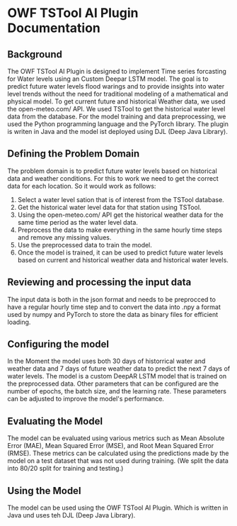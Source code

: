 # OWF TSTool AI Plugin Documentation

## Background
The OWF TSTool AI Plugin is designed to implement Time series forcasting for Water levels using an Custom Deepar LSTM model. 
The goal is to predict future water levels flood warings and to provide insights into water level trends without the need for traditional modeling of a mathematical and physical model.
To get current future and historical Weather data, we used the open-meteo.com/ API.
We used TSTool to get the historical water level data from the database.
For the model training and data preprocessing, we used the Python programming language and the PyTorch library.
The plugin is writen in Java and the model ist deployed using DJL (Deep Java Library).
## Defining the Problem Domain
The problem domain is to predict future water levels based on historical data and weather conditions. For this to work we need to get the correct data for each location. So it would work as follows:
1. Select a water level sation that is of interest from the TSTool database.
2. Get the historical water level data for that station using TSTool.
3. Using the open-meteo.com/ API get the historical weather data for the same time period as the water level data.
4. Preprocess the data to make everything in the same hourly time steps and remove any missing values.
5. Use the preprocessed data to train the model.
6. Once the model is trained, it can be used to predict future water levels based on current and historical weather data and historical water levels.
## Reviewing and processing the input data
The input data is both in the json format and needs to be preprocced to have a regular hourly time step and to convert the data into .npy a format used by numpy and PyTorch to store the data as binary files for efficient loading.
## Configuring the model
In the Moment the model uses both 30 days of historrical water and weather data and 7 days of future weather data to predict the next 7 days of water levels. The model is a custom DeepAR LSTM model that is trained on the preprocessed data.
Other parameters that can be configured are the number of epochs, the batch size, and the learning rate. These parameters can be adjusted to improve the model's performance.
## Evaluating the Model
The model can be evaluated using various metrics such as Mean Absolute Error (MAE), Mean Squared Error (MSE), and Root Mean Squared Error (RMSE). These metrics can be calculated using the predictions made by the model on a test dataset that was not used during training. (We split the data into 80/20 split for training and testing.)
## Using the Model
The model can be used using the OWF TSTool AI Plugin. Which is written in Java und uses teh DJL (Deep Java Library).

